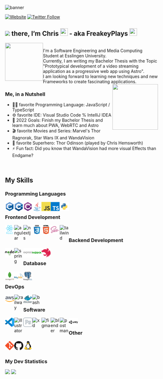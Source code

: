 <!-- Banner -->

![banner](https://user-images.githubusercontent.com/78086475/182039128-4277ac69-4ec6-446a-8411-92397c28e11a.png)

<!-- Shields -->

[![Website](https://img.shields.io/website?down_color=DA1F26&down_message=DOWN&label=Portfolio&style=for-the-badge&up_color=83B81A&up_message=UP&url=https://chrismerck.me)](https://chrismerck.me)
[![Twitter Follow](https://img.shields.io/twitter/follow/freakeyplays?color=1DA1F2&logo=TWITTER&style=for-the-badge)](https://twitter.com/FreakeyPlays)

<!-- About me -->

## <img src="https://media.giphy.com/media/g0jg6lMcNORSlOv9Zb/giphy.gif" height="35px"> there, I’m Chris <img src="https://media.giphy.com/media/RlMdnpMSCrSUMxGyY6/giphy.gif" width="25px" height="25px"> - aka FreakeyPlays <img src="https://media.giphy.com/media/hvRJCLFzcasrR4ia7z/giphy.gif" width="25px" height="25px">

<img src="https://media.giphy.com/media/ttKcn2vlNotd8NfW09/giphy.gif" align="left" width="125px" height="125px">

<br>
I'm a Software Engineering and Media Computing Student at Esslingen University.<br />
Currently, I am writing my Bachelor Thesis with the Topic "Prototypical development of a video streaming application as a progressive web app using Astro".<br />
I am looking forward to learning new techniques and new Frameworks to create fascinating applications.
  
<br clear="left"/>

<img src="https://media.giphy.com/media/P0AAYrAqanwv3BVthV/giphy.gif" align="right" width="150px" height="150px">

### Me, in a Nutshell

- 🧑‍💻 favorite Programming Language: JavaScript / TypeScript
- ⚙️ favorite IDE: Visual Studio Code % IntelliJ IDEA
- 🥅 2022 Goals: Finish my Bachelor Thesis and learn much about PWA, WebRTC and Astro
- 🎬 favorite Movies and Series: Marvel's Thor Ragnorak, Star Wars IX and WandaVision
- 🦸 favorite Superhero: Thor Odinson (played by Chris Hemsworth)
- ⚡ Fun fact: Did you know that WandaVision had more visual Effects than Endgame?

<br clear="right"/>

<!-- My Languages, Frameworks and Tools -->

## My Skills

### Programming Languages

<img align="left" alt="C" width="30x" src="https://raw.githubusercontent.com/devicons/devicon/master/icons/c/c-original.svg" />
<img align="left" alt="C++" width="30x" src="https://raw.githubusercontent.com/devicons/devicon/9f4f5cdb393299a81125eb5127929ea7bfe42889/icons/cplusplus/cplusplus-original.svg" />
<img align="left" alt="C#" width="30x" src="https://raw.githubusercontent.com/devicons/devicon/9f4f5cdb393299a81125eb5127929ea7bfe42889/icons/csharp/csharp-original.svg" />
<img align="left" alt="Java" width="30x" src="https://raw.githubusercontent.com/devicons/devicon/9f4f5cdb393299a81125eb5127929ea7bfe42889/icons/java/java-original.svg" />
<img align="left" alt="JavaScript" width="30px" src="https://raw.githubusercontent.com/github/explore/80688e429a7d4ef2fca1e82350fe8e3517d3494d/topics/javascript/javascript.png" />
<img align="left" alt="typescript" width="30" src="https://raw.githubusercontent.com/devicons/devicon/master/icons/typescript/typescript-original.svg"/>
<img align="left" alt="Python" width="30x" src="https://raw.githubusercontent.com/github/explore/80688e429a7d4ef2fca1e82350fe8e3517d3494d/topics/python/python.png" />

<br/>

### Frontend Development

<img src="https://raw.githubusercontent.com/devicons/devicon/master/icons/react/react-original-wordmark.svg" alt="react" width="30" align="left"/>
<img src="https://angular.io/assets/images/logos/angular/angular.svg" alt="angular" width="30" align="left" align="left"/>
<img src="https://cdn.worldvectorlogo.com/logos/nextjs-2.svg" alt="nextjs" width="30" align="left"/>
<img src="https://raw.githubusercontent.com/devicons/devicon/master/icons/css3/css3-original-wordmark.svg" alt="css3" width="30" align="left"/>
<img src="https://raw.githubusercontent.com/devicons/devicon/master/icons/html5/html5-original-wordmark.svg" alt="html5" width="30" align="left"/>
<img src="https://raw.githubusercontent.com/devicons/devicon/master/icons/sass/sass-original.svg" alt="sass" width="30" align="left"/>
<img src="https://www.vectorlogo.zone/logos/tailwindcss/tailwindcss-icon.svg" alt="tailwind" width="30" align="left"/>

<br/>

### Backend Development

<img src="https://raw.githubusercontent.com/devicons/devicon/master/icons/nodejs/nodejs-original-wordmark.svg" alt="nodejs" width="30" align="left"/>
<img src="https://www.vectorlogo.zone/logos/springio/springio-icon.svg" alt="spring" width="30" align="left"/>
<img src="https://raw.githubusercontent.com/devicons/devicon/master/icons/express/express-original-wordmark.svg" alt="express" width="30" align="left"/>
<img src="https://raw.githubusercontent.com/devicons/devicon/master/icons/nginx/nginx-original.svg" alt="nginx" width="30" align="left"/>
<img src="https://raw.githubusercontent.com/devicons/devicon/master/icons/nestjs/nestjs-plain.svg" alt="nestjs" width="30" align="left"/>

<br/>

### Database

<img src="https://raw.githubusercontent.com/devicons/devicon/master/icons/mongodb/mongodb-original-wordmark.svg" alt="mongodb" width="30" align="left"/>
<img src="https://raw.githubusercontent.com/devicons/devicon/master/icons/mysql/mysql-original-wordmark.svg" alt="mysql" width="30" align="left"/>
<img src="https://raw.githubusercontent.com/devicons/devicon/master/icons/postgresql/postgresql-original-wordmark.svg" alt="postgresql" width="30" align="left"/>

<br/>

### DevOps

<img src="https://raw.githubusercontent.com/devicons/devicon/master/icons/amazonwebservices/amazonwebservices-original-wordmark.svg" alt="aws" width="30" align="left"/>
<img src="https://railway.app/brand/logo-light.svg" alt="railway" width="30" align="left" />
<img src="https://raw.githubusercontent.com/devicons/devicon/master/icons/docker/docker-original-wordmark.svg" alt="docker" width="30" align="left"/>
<img src="https://www.vectorlogo.zone/logos/gnu_bash/gnu_bash-icon.svg" alt="bash" width="30" align="left"/>

<br/>

### Software

<img align="left" alt="Visual Studio Code" width="30x" src="https://raw.githubusercontent.com/github/explore/80688e429a7d4ef2fca1e82350fe8e3517d3494d/topics/visual-studio-code/visual-studio-code.png" />
<img src="https://www.vectorlogo.zone/logos/adobe_illustrator/adobe_illustrator-icon.svg" alt="illustrator" width="30" align="left"/>
<img src="https://raw.githubusercontent.com/devicons/devicon/master/icons/photoshop/photoshop-line.svg" alt="photoshop" width="30" align="left"/>
<img src="https://cdn.worldvectorlogo.com/logos/adobe-xd.svg" alt="xd" width="30" align="left"/>
<img src="https://www.vectorlogo.zone/logos/figma/figma-icon.svg" alt="figma" width="30" align="left"/>
<img src="https://download.blender.org/branding/community/blender_community_badge_white.svg" alt="blender" width="30" align="left"/>
<img src="https://www.vectorlogo.zone/logos/getpostman/getpostman-icon.svg" alt="postman" width="30" align="left"/>
<img align="left" alt="Unity" width="30px" src="https://raw.githubusercontent.com/github/explore/main/topics/unity/unity.png" />

<br/>

### Other

<img align="left" alt="Git" width="30px" src="https://raw.githubusercontent.com/devicons/devicon/9f4f5cdb393299a81125eb5127929ea7bfe42889/icons/git/git-original.svg" />
<img align="left" alt="GitHub" width="30px" src="https://raw.githubusercontent.com/github/explore/78df643247d429f6cc873026c0622819ad797942/topics/github/github.png" />
<img src="https://raw.githubusercontent.com/devicons/devicon/master/icons/linux/linux-original.svg" alt="linux" width="30" align="left"/>

<br/><br/>

<!-- GitHub Stats -->

### My Dev Statistics

<p>
<!-- GitHub Stats -->
<img height="150em" src="https://github-readme-stats.vercel.app/api?username=freakeyplays&show_icons=true&hide_border=true&count_private=true&include_all_commits=true&hide_title=true&border_radius=15&theme=dark" />

<!-- Most Used Languages -->
<img height="150em" src="https://github-readme-stats.vercel.app/api/top-langs/?username=freakeyplays&show_icons=true&hide_border=true&layout=compact&langs_count=8&border_radius=15&theme=dark"/>
</p>
